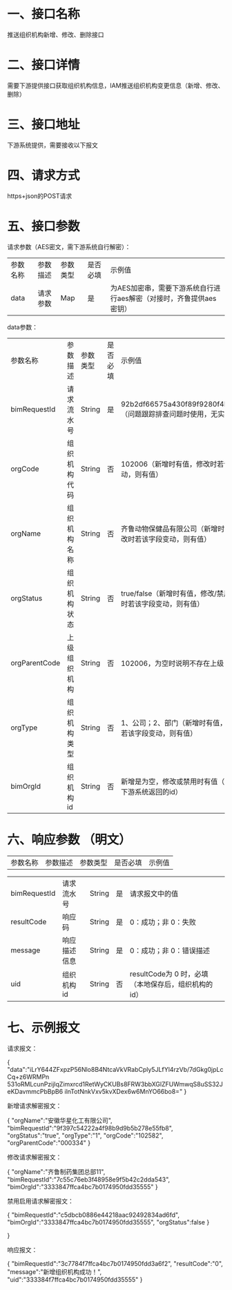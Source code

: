 # 一、接口名称

推送组织机构新增、修改、删除接口

# 二、接口详情

需要下游提供接口获取组织机构信息，IAM推送组织机构变更信息（新增、修改、删除）

# 三、接口地址

下游系统提供，需要接收以下报文

# 四、请求方式

https+json的POST请求

# 五、接口参数

请求参数（AES密文，需下游系统自行解密）：

<table><tr><td>参数名称</td><td>参数描述</td><td>参数类型</td><td>是否必填</td><td>示例值</td></tr><tr><td>data</td><td>请求参数</td><td>Map</td><td>是</td><td>为AES加密串，需要下游系统自行进行aes解密（对接时，齐鲁提供aes密钥）</td></tr></table>

data参数：  

<table><tr><td>参数名称</td><td>参数描述</td><td>参数类型</td><td>是否必填</td><td>示例值</td></tr><tr><td>bimRequestId</td><td>请求流水号</td><td>String</td><td>是</td><td>92b2df66575a430f89f9280f4bc758f8（问题跟踪排查问题时使用，无实际意义）</td></tr><tr><td>orgCode</td><td>组织机构代码</td><td>String</td><td>否</td><td>102006（新增时有值，修改时若该字段变动，则有值）</td></tr><tr><td>orgName</td><td>组织机构名称</td><td>String</td><td>否</td><td>齐鲁动物保健品有限公司（新增时有值，修改时若该字段变动，则有值）</td></tr><tr><td>orgStatus</td><td>组织机构状态</td><td>String</td><td>否</td><td>true/false（新增时有值，修改/禁用/启用时若该字段变动，则有值）</td></tr><tr><td>orgParentCode</td><td>上级组织机构</td><td>String</td><td>否</td><td>102006，为空时说明不存在上级</td></tr><tr><td>orgType</td><td>组织机构类型</td><td>String</td><td>否</td><td>1、公司；2、部门（新增时有值，修改时若该字段变动，则有值）</td></tr><tr><td>bimOrgId</td><td>组织机构id</td><td>String</td><td>否</td><td>新增是为空，修改或禁用时有值（新增时，下游系统返回的id）</td></tr></table>

# 六、响应参数 （明文）

<table><tr><td>参数名称</td><td>参数描述</td><td>参数类型</td><td>是否必填</td><td>示例值</td></tr></table>

<table><tr><td>bimRequestId</td><td>请求流水号</td><td>String</td><td>是</td><td>请求报文中的值</td></tr><tr><td>resultCode</td><td>响应码</td><td>String</td><td>是</td><td>0：成功；非 0：失败</td></tr><tr><td>message</td><td>响应描述信息</td><td>String</td><td>是</td><td>0：成功；非 0：错误描述</td></tr><tr><td>uid</td><td>组织机构 id</td><td>String</td><td>否</td><td>resultCode为 0 时，必填（本地保存后，组织机构的 id）</td></tr></table>

# 七、示例报文

请求报文：

{ "data":"iLrY644ZFxpzP56Nlo8B4NtcaVkVRabCply5JLfYl4rzVb/7dGkg0jpLcCq+z6WRMPn 531oRMLcunPzijlqZimxrcd1RetWyCKUBs8FRW3bbXGlZFUWmwqS8uSS32JeKDavmmcPbBpB6 ilnTotNnkVxv5kvXDex6w6MnYO66bo8=" }

新增请求解密报文：

{ "orgName":"安徽华星化工有限公司", "bimRequestId":"9f397c54222a4f98b9d9b5b278e55fb8", "orgStatus":"true", "orgType":"1", "orgCode":"102582", "orgParentCode":"000334" }

修改请求解密报文：

{ "orgName":"齐鲁制药集团总部11", "bimRequestId":"7c55c76eb3f48958e9f5b42c2dda543", "bimOrgId":"3333847ffca4bc7b0174950fdd35555" }

禁用启用请求解密报文：

{ "bimRequestId":"c5dbcb0886e44218aac92492834ad6fd", "bimOrgId":"3333847ffca4bc7b0174950fdd35555", "orgStatus":false }

}

响应报文：

{ "bimRequestId":"3c7784f7ffca4bc7b0174950fdd3a6f2", "resultCode":"0", "message":"新增组织机构成功！", "uid":"333384f7ffca4bc7b0174950fdd35555" }